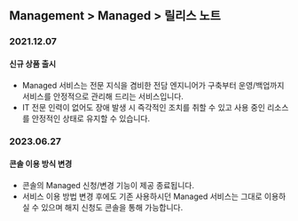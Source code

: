 ## Management > Managed > 릴리스 노트

### 2021.12.07
#### 신규 상품 출시
* Managed 서비스는 전문 지식을 겸비한 전담 엔지니어가 구축부터 운영/백업까지 서비스를 안정적으로 관리해 드리는 서비스입니다.
* IT 전문 인력이 없어도 장애 발생 시 즉각적인 조치를 취할 수 있고 사용 중인 리소스를 안정적인 상태로 유지할 수 있습니다.

### 2023.06.27
#### 콘솔 이용 방식 변경
* 콘솔의 Managed 신청/변경 기능이 제공 종료됩니다.
* 서비스 이용 방법 변경 후에도 기존 사용하시던 Managed 서비스는 그대로 이용하실 수 있으며 해지 신청도 콘솔을 통해 가능합니다.